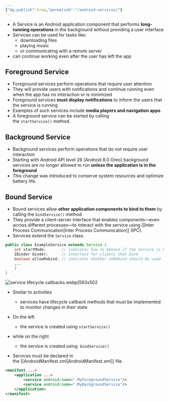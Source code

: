 ```yaml
---
{"dg-publish":true,"permalink":"/android-services/"}
---
```


- A Service is an Android application component that performs **long-running operations** in the background without providing a user interface
- Services can be used for tasks like:
	 - downloading files
	 - playing music
	 - or communicating with a remote server
- can continue working even after the user has left the app

## Foreground Service

- Foreground services perform operations that require user attention
- They will provide users with notifications and continue running even when the app has no interaction or is minimized
- Foreground services **must display notifications** to inform the users that the service is running
- Examples of such services include **media players and navigation apps**
- A foreground service can be started by calling the `startService()` method.

## Background Service

- Background services perform operations that do not require user interaction
- Starting with Android API level 26 (Android 8.0 Oreo) background services are no longer allowed to run **unless the application is in the foreground**
- This change was introduced to conserve system resources and optimize battery life.

## Bound Service

- Bound services allow **other application components to bind to them** by calling the `bindService()` method
- They provide a client-server interface that enables components—even across different processes—to interact with the service using [[Inter Process Communication\|Inter Process Communication]] (IPC).
- Services extend the `Service` class.


```java
public class ExampleService extends Service {
    int startMode;       // indicates how to behave if the service is killed
    IBinder binder;      // interface for clients that bind
    boolean allowRebind; // indicates whether onRebind should be used
    ...
    }
}
```

![service lifecycle callbacks.webp|593x502](/img/user/service%20lifecycle%20callbacks.webp)

- Similar to activities
	 - services have lifecycle callback methods that must be implemented to monitor changes in their state
- On the left
	 - the service is created using `startService()`
 - while on the right
	 - the service is created using  `bindService()`

- Services must be declared in the [[AndroidManifest.xml\|AndroidManifest.xml]] file.

```xml
<manifest ...>
    <application ...>
        <service android:name=".MyForegroundService"/>
        <service android:name=".MyBackgroundService"/>
    </application>
</manifest>
```
